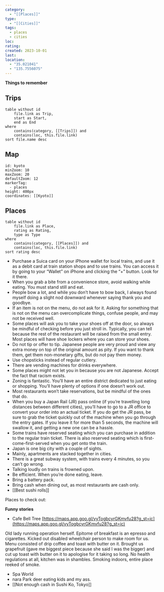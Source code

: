 ```yaml
---
category:
  - "[[Places]]"
type:
  - "[[Cities]]"
tags:
  - places
  - cities
loc: 
rating: 
created: 2023-10-01
last: 
location:
  - "35.021041"
  - "135.7556075"
---
```

**Things to remember**
## Trips

```dataview
table without id
	file.link as Trip,
	start as Start,
	end as End
where
	contains(category, [[Trips]]) and
	contains(loc, this.file.link)
sort file.name desc
```

## Map

```leaflet
id: kyoto
minZoom: 10
maxZoom: 20
defaultZoom: 12
markerTag:
  - places
height: 400px
coordinates: [[Kyoto]]
```

## Places

```dataview
table without id
	file.link as Place,
	rating as Rating,
	type as Type
where
	contains(category, [[Places]]) and
	contains(loc, this.file.link)
sort rating desc
```
- Purchase a Suica card on your iPhone wallet for local trains, and use it as a debit card at train station shops and to use trains. You can access it by going to your “Wallet” on iPhone and clicking the “+” button. Look for it there.
- When you grab a bite from a convenience store, avoid walking while eating. You must stand still and eat.
- People bow a lot, and while you don’t have to bow back, I always found myself doing a slight nod downward whenever saying thank you and goodbye.
- If an item is not on the menu, do not ask for it. Asking for something that is not on the menu can overcomplicate things, confuse people, and may not be received well.
- Some places will ask you to take your shoes off at the door, so always be mindful of checking before you just stroll in. Typically, you can tell because the rest of the restaurant will be raised from the small entry. Most places will have shoe lockers where you can store your shoes.
- Do not tip or offer to tip. Japanese people are very proud and view any extra money on top of the original amount as pity. If you want to thank them, get them non-monetary gifts, but do not pay them money.
- Use chopsticks instead of regular cutlery.
- There are vending machines for drinks everywhere.
- Some places might not let you in because you are not Japanese. Accept the fact that racism exists.
- Zoning is fantastic. You’ll have an entire district dedicated to just eating or shopping. You’ll have plenty of options if one doesn’t work out.
- Most restaurants won’t take reservations, but be mindful of the ones that do.
- When you buy a Japan Rail (JR) pass online (if you’re travelling long distances between different cities), you’ll have to go to a JR office to convert your order into an actual ticket. If you do get the JR pass, be sure to grab the ticket quickly out of the machine when you go through the entry gates. If you leave it for more than 5 seconds, the machine will swallow it, and getting a new one can be a hassle.
- Some trains have reserved seating which you can purchase in addition to the regular train ticket. There is also reserved seating which is first-come-first-served when you get onto the train.
- Japan is one big city with a couple of sights.
- Mainly, apartments are stacked together in cities.
- There is a great subway system, with trains every 4 minutes, so you can’t go wrong.
- Talking loudly on trains is frowned upon.
- Be efficient. When you’re done eating, leave.
- Bring a battery pack.
- Bring cash when dining out, as most restaurants are cash only.
- [[Best sushi rolls]]

Places to check out:

**Funny stories**

- Cafe Bell Tree [https://maps.app.goo.gl/vyTogbcyrGKmvfu28?g_st=ic](https://maps.app.goo.gl/vyTogbcyrGKmvfu28?g_st=ic)

Old lady running operation herself. Epitome of breakfast is an epresso and cigarettes. Kicked out disabled wheelchair person to make room for us. Menu consisted of drip coffee and toast with butter on it. Brought us grapefruit (gave me biggest piece because she said I was the bigger) and cut up toast with butter on it to apologise for it taking so long. No health regulations at all, kitchen was in shambles. Smoking indoors, entire place reeked of smoke.


* Spa World
* nara Park deer eating kids and my ass.
* [[Not enough cash in Sushi Ko, Tokyo]]